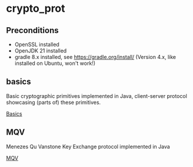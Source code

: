 # crypto_prot

## Preconditions

- OpenSSL installed
- OpenJDK 21 installed
- gradle 8.x installed, see https://gradle.org/install/ (Version 4.x, like installed on Ubuntu, won't work!)

## basics

Basic cryptographic primitives implemented in Java, client-server protocol showcasing (parts of) these primitives.

[Basics](./basics/README.md)

## MQV

Menezes Qu Vanstone Key Exchange protocol implemented in Java

[MQV](./mqv/README.md)
